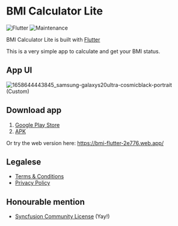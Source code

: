 # BMI Calculator Lite

![Flutter](https://img.shields.io/badge/Flutter-3.35-%2302569B.svg?style=flat-square&logo=Flutter&logoColor=white)
![Maintenance](https://img.shields.io/maintenance/yes/2025?style=flat-square)

BMI Calculator Lite is built with [Flutter](https://flutter.dev/)

This is a very simple app to calculate and get your BMI status.

## App UI

![1658644443845_samsung-galaxys20ultra-cosmicblack-portrait (Custom)](https://user-images.githubusercontent.com/60868965/180635640-890947cd-cea4-4252-9b3d-feeb03794736.png)

## Download app

1. [Google Play Store](https://play.google.com/store/apps/details?id=live.iqfareez.bmicalculator)
2. [APK](https://github.com/iqfareez/bmi_calculator/releases)

Or try the web version here: https://bmi-flutter-2e776.web.app/

## Legalese

- [Terms & Conditions](https://telegra.ph/TC---BMI-Calculator-Lite-07-21)
- [Privacy Policy](https://telegra.ph/Privacy-Policy---BMI-Calculator-Lite-07-21)

## Honourable mention

- [Syncfusion Community License](https://www.syncfusion.com/products/communitylicense) (Yay!)
